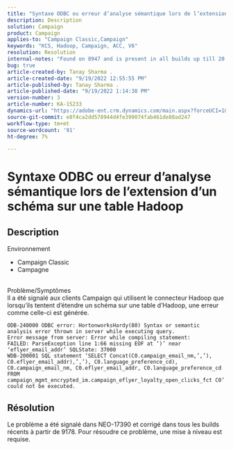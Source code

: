 ```yaml
---
title: "Syntaxe ODBC ou erreur d’analyse sémantique lors de l’extension d’un schéma sur une table Hadoop"
description: Description
solution: Campaign
product: Campaign
applies-to: "Campaign Classic,Campaign"
keywords: "KCS, Hadoop, Campaign, ACC, V6"
resolution: Resolution
internal-notes: "Found on 8947 and is present in all builds up till 20.2.  Internal Support ticket: TK178548"
bug: true
article-created-by: Tanay Sharma .
article-created-date: "9/19/2022 12:55:55 PM"
article-published-by: Tanay Sharma .
article-published-date: "9/19/2022 1:14:38 PM"
version-number: 3
article-number: KA-15233
dynamics-url: "https://adobe-ent.crm.dynamics.com/main.aspx?forceUCI=1&pagetype=entityrecord&etn=knowledgearticle&id=9444595f-1a38-ed11-9db1-002248086735"
source-git-commit: e8f4ca2dd578944d4fe399074fab461de88ad247
workflow-type: tm+mt
source-wordcount: '91'
ht-degree: 7%

---
```


# Syntaxe ODBC ou erreur d’analyse sémantique lors de l’extension d’un schéma sur une table Hadoop

## Description

Environnement<br>
- Campaign Classic
- Campagne



<br>Problème/Symptômes<br>Il a été signalé aux clients Campaign qui utilisent le connecteur Hadoop que lorsqu’ils tentent d’étendre un schéma sur une table d’Hadoop, une erreur comme celle-ci est générée.<br>

```
ODB-240000 ODBC error: HortonworksHardy(80) Syntax or semantic analysis error thrown in server while executing query.
Error message from server: Error while compiling statement:
FAILED: ParseException line 1:66 missing EOF at ‘)’ near ‘eflyer_email_addr’ SQLState: 37000
WDB-200001 SQL statement ‘SELECT Concat(C0.campaign_email_nm,’,’), C0.eflyer_email_addr),’,’), C0.language_preference_cd), C0.campaign_email_nm, C0.eflyer_email_addr, C0.language_preference_cd FROM campaign_mgmt_encrypted_im.campaign_eflyer_loyalty_open_clicks_fct C0’ could not be executed.
```



## Résolution


Le problème a été signalé dans NEO-17390 et corrigé dans tous les builds récents à partir de 9178. Pour résoudre ce problème, une mise à niveau est requise.
